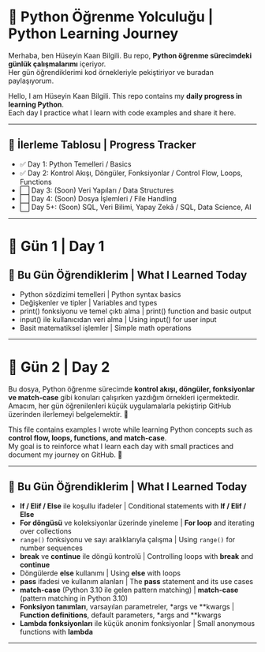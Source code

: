 # 🚀 Python Öğrenme Yolculuğu | Python Learning Journey  

Merhaba, ben Hüseyin Kaan Bilgili. Bu repo, **Python öğrenme sürecimdeki günlük çalışmalarımı** içeriyor.  
Her gün öğrendiklerimi kod örnekleriyle pekiştiriyor ve buradan paylaşıyorum.  

Hello, I am Hüseyin Kaan Bilgili. This repo contains my **daily progress in learning Python**.  
Each day I practice what I learn with code examples and share it here.  

---

## 📅 İlerleme Tablosu | Progress Tracker  

- ✅ Day 1: Python Temelleri / Basics  
- ✅ Day 2: Kontrol Akışı, Döngüler, Fonksiyonlar / Control Flow, Loops, Functions  
- ⬜ Day 3: (Soon) Veri Yapıları / Data Structures  
- ⬜ Day 4: (Soon) Dosya İşlemleri / File Handling  
- ⬜ Day 5+: (Soon) SQL, Veri Bilimi, Yapay Zekâ / SQL, Data Science, AI  

---

# 📘 Gün 1 | Day 1  

## 🔹 Bu Gün Öğrendiklerim | What I Learned Today  

- Python sözdizimi temelleri | Python syntax basics  
- Değişkenler ve tipler | Variables and types  
- print() fonksiyonu ve temel çıktı alma | print() function and basic output  
- input() ile kullanıcıdan veri alma | Using input() for user input  
- Basit matematiksel işlemler | Simple math operations  

---

# 📘 Gün 2 | Day 2  

Bu dosya, Python öğrenme sürecimde **kontrol akışı, döngüler, fonksiyonlar ve match-case** gibi konuları çalışırken yazdığım örnekleri içermektedir.  
Amacım, her gün öğrenilenleri küçük uygulamalarla pekiştirip GitHub üzerinden ilerlemeyi belgelemektir. 🚀  

This file contains examples I wrote while learning Python concepts such as **control flow, loops, functions, and match-case**.  
My goal is to reinforce what I learn each day with small practices and document my journey on GitHub. 🚀  

---

## 🔹 Bu Gün Öğrendiklerim | What I Learned Today  

- **If / Elif / Else** ile koşullu ifadeler | Conditional statements with **If / Elif / Else**  
- **For döngüsü** ve koleksiyonlar üzerinde yineleme | **For loop** and iterating over collections  
- `range()` fonksiyonu ve sayı aralıklarıyla çalışma | Using `range()` for number sequences  
- **break** ve **continue** ile döngü kontrolü | Controlling loops with **break** and **continue**  
- Döngülerde **else** kullanımı | Using **else** with loops  
- **pass** ifadesi ve kullanım alanları | The **pass** statement and its use cases  
- **match-case** (Python 3.10 ile gelen pattern matching) | **match-case** (pattern matching in Python 3.10)  
- **Fonksiyon tanımları**, varsayılan parametreler, *args ve **kwargs | **Function definitions**, default parameters, *args and **kwargs  
- **Lambda fonksiyonları** ile küçük anonim fonksiyonlar | Small anonymous functions with **lambda**  

---

